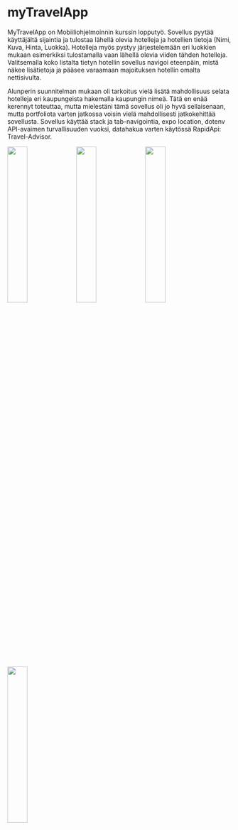 # myTravelApp

MyTravelApp on Mobiiliohjelmoinnin kurssin lopputyö.
Sovellus pyytää käyttäjältä sijaintia ja tulostaa lähellä olevia hotelleja ja hotellien tietoja (Nimi, Kuva, Hinta, Luokka). Hotelleja myös pystyy järjestelemään eri luokkien mukaan esimerkiksi tulostamalla vaan lähellä olevia viiden tähden hotelleja. Valitsemalla koko listalta tietyn hotellin sovellus navigoi eteenpäin, mistä näkee lisätietoja ja pääsee varaamaan majoituksen hotellin omalta nettisivulta. 

Alunperin suunnitelman mukaan oli tarkoitus vielä lisätä mahdollisuus selata hotelleja eri kaupungeista hakemalla kaupungin nimeä. Tätä en enää kerennyt toteuttaa, mutta mielestäni tämä sovellus oli jo hyvä sellaisenaan, mutta portfoliota varten jatkossa voisin vielä mahdollisesti jatkokehittää sovellusta. Sovellus käyttää stack ja tab-navigointia, expo location, dotenv API-avaimen turvallisuuden vuoksi, datahakua varten käytössä RapidApi: Travel-Advisor. 

<img src="https://user-images.githubusercontent.com/83761950/167290883-a5853881-6850-413a-8638-4cc4385acbb5.PNG" width="30%" height="30%">
<img src="https://user-images.githubusercontent.com/83761950/167290889-b0180ab7-3897-4d28-b613-43f6f19a8053.PNG" width="30%" height="30%">
<img src="https://user-images.githubusercontent.com/83761950/167290897-fa8a87a4-b014-4715-b04c-c6dae336735d.PNG" width="30%" height="30%">
<img src="https://user-images.githubusercontent.com/83761950/167290901-26d51836-3be0-4bba-a811-1407287ff08a.PNG" width="30%" height="30%">
